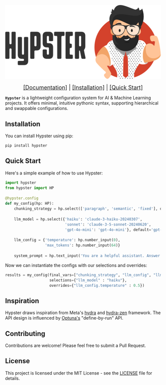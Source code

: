 <p align="center">
  <img src="assets/hypster_with_text.png" alt="Hypster Logo" width="600"/>
</p>

</p>
<p align="center">
  <span style="font-size: 18px;">
    <a href="https://gilad-rubin.github.io/hypster/">[Documentation]</a> |
    <a href="#installation">[Installation]</a> |
    <a href="#quick-start">[Quick Start]</a>
  </span>
</p>

**`Hypster`** is a lightweight configuration system for AI & Machine Learning projects.
It offers minimal, intuitive pythonic syntax, supporting hierarchical and swappable configurations.

## Installation

You can install Hypster using pip:

```bash
pip install hypster
```

## Quick Start

Here's a simple example of how to use Hypster:

```python
import hypster
from hypster import HP

@hypster.config
def my_config(hp: HP):
    chunking_strategy = hp.select(['paragraph', 'semantic', 'fixed'], default='paragraph')
    
    llm_model = hp.select({'haiku': 'claude-3-haiku-20240307', 
                           'sonnet': 'claude-3-5-sonnet-20240620',
                           'gpt-4o-mini': 'gpt-4o-mini'}, default='gpt-4o-mini')
    
    llm_config = {'temperature': hp.number_input(0), 
                  'max_tokens': hp.number_input(64)}
    
    system_prompt = hp.text_input('You are a helpful assistant. Answer with one word only')
```

Now we can instantiate the configs with our selections and overrides:

```python
results = my_config(final_vars=["chunking_strategy", "llm_config", "llm_model"], 
                    selections={"llm_model" : "haiku"}, 
                    overrides={"llm_config.temperature" : 0.5})
```

## Inspiration

Hypster draws inspiration from Meta's [hydra](https://github.com/facebookresearch/hydra) and [hydra-zen](https://github.com/mit-ll-responsible-ai/hydra-zen) framework.
The API design is influenced by [Optuna's](https://github.com/optuna/optuna) "define-by-run" API.

## Contributing

Contributions are welcome! Please feel free to submit a Pull Request.

## License

This project is licensed under the MIT License - see the [LICENSE](LICENSE) file for details.
